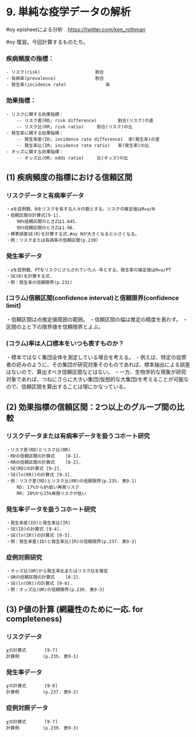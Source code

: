 # 9. 単純な疫学データの解析

#oy episheetによる分析　https://twitter.com/ken_rothman

#oy 復習。今回計算するものたち。

### 疾病頻度の指標：
	- リスク(risk) 					割合
	- 有病率(prevalence)				割合
	- 発生率(incidence rate)				率

### 効果指標：
	- リスクに関する効果指標：
		-- リスク差(RD; risk difference)		割合(リスク)の差
		-- リスク比(RR; risk ratio)		割合(リスク)の比
	- 発生率に関する効果指標：
		-- 発生率差(ID; incidence rate difference)	率(発生率)の差
		-- 発生率比(IR; incidence rate ratio)	率(発生率)の比
	- オッズに関する効果指標：
		-- オッズ比(OR; odds ratio)		比(オッズ)の比

## (1) 疾病頻度の指標における信頼区間
### リスクデータと有病率データ
	・aを症例数、Nをリスクを有する人々の数とする。リスクの推定値はR=a/N
	・信頼区間の計算式[9-1].
		90%信頼区間のときZは1.645. 
		95%信頼区間のときZは1.96. 
	・標準誤差SE(R)を計算する式.#oy Nが大きくなると小さくなる。
	・例：リスクまたは有病率の信頼区間(p.230)
### 発生率データ
	・aを症例数、PTをリスクにさらされていた人-年とする。発生率の推定値はR=a/PT
	・SE(R)を計算する式.
	・例：発生率の信頼限界(p.231)
### (コラム)信頼区間(confidence interval)と信頼限界(confidence limit)
・信頼区間は点推定値周囲の範囲。
・信頼区間の幅は推定の精度を表わす。
・区間の上と下の限界値を信頼限界とよぶ。

### (コラム)率は人口標本をいつも表すものか？
・標本ではなく集団全体を測定している場合を考える。
・例えば、特定の投票者の好みのように、その集団が研究対象そのものであれば、標本抽出による誤差はないので、算出すべき信頼区間などはない。
・一方、生物学的な現象が研究対象であれば、つねにさらに大きい集団(仮想的な大集団)を考えることが可能なので、信頼区間を算出することは理にかなっている。

## (2) 効果指標の信頼区間：2つ以上のグループ間の比較

### リスクデータまたは有病率データを扱うコホート研究
	・リスク差(RD)とリスク比(RR)
	・RDの信頼区間の計算式	[8-1].
	・RRの信頼区間の計算式	[8-2].
	・SE(RD)の計算式	[9-2]. 
	・SE(ln(RR))の計算式	[9-3].
	・例：リスク差(RD)とリスク比(RR)の信頼限界(p.235. 表9-1)
		RD: 17%から8%低い再発リスク
		RR: 28%から15%再発リスクが低い

### 発生率データを扱うコホート研究
	・発生率差(ID)と発生率比(IR)
	・SE(ID)の計算式	[9-4].
	・SE(ln(IR))の計算式	[9-5].
	・例：発生率差(ID)と発生率比(IR)の信頼限界(p.237. 表9-2)
### 症例対照研究
	・オッズ比(OR)から発生率比またはリスク比を推定
	・ORの信頼区間の計算式	[8-2].
	・SE(ln(OR))の計算式	[9-6].
	・例：オッズ比(OR)の信頼限界(p.239. 表9-3)

## (3) P値の計算 (網羅性のために一応. for completeness)
### リスクデータ
	χの計算式		[9-7]
	計算例			(p.235. 表9-1)
### 発生率データ
	χの計算式		[9-8]
	計算例			(p.237. 表9-2)
### 症例対照データ
	χの計算式		[9-7]
	計算例			(p.239. 表9-3)


